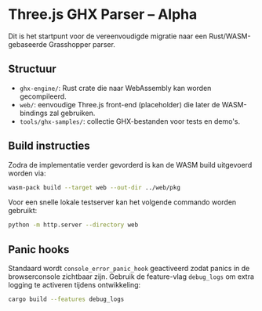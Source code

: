 # Three.js GHX Parser – Alpha

Dit is het startpunt voor de vereenvoudigde migratie naar een Rust/WASM-gebaseerde Grasshopper parser.

## Structuur

- `ghx-engine/`: Rust crate die naar WebAssembly kan worden gecompileerd.
- `web/`: eenvoudige Three.js front-end (placeholder) die later de WASM-bindings zal gebruiken.
- `tools/ghx-samples/`: collectie GHX-bestanden voor tests en demo's.

## Build instructies

Zodra de implementatie verder gevorderd is kan de WASM build uitgevoerd worden via:

```bash
wasm-pack build --target web --out-dir ../web/pkg
```

Voor een snelle lokale testserver kan het volgende commando worden gebruikt:

```bash
python -m http.server --directory web
```

## Panic hooks

Standaard wordt `console_error_panic_hook` geactiveerd zodat panics in de browserconsole zichtbaar zijn.
Gebruik de feature-vlag `debug_logs` om extra logging te activeren tijdens ontwikkeling:

```bash
cargo build --features debug_logs
```

